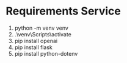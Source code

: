 # Requirements Service
1. python -m venv venv
2. .\venv\Scripts\activate
3. pip install openai
4. pip install flask
5. pip install python-dotenv